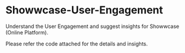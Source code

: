 # Showwcase-User-Engagement

Understand the User Engagement and suggest insights for Showwcase (Online Platform).

Please refer the code attached for the details and insights.
